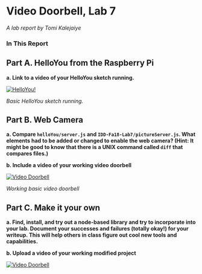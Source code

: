 # Video Doorbell, Lab 7

*A lab report by Tomi Kalejaiye*

### In This Report

## Part A. HelloYou from the Raspberry Pi

**a. Link to a video of your HelloYou sketch running.**

[![HelloYou!](http://img.youtube.com/vi/NgBB2-zPii4/0.jpg)](https://www.youtube.com/watch?v=NgBB2-zPii4)

*Basic HelloYou sketch running.*

## Part B. Web Camera

**a. Compare `helloYou/server.js` and `IDD-Fa18-Lab7/pictureServer.js`. What elements had to be added or changed to enable the web camera? (Hint: It might be good to know that there is a UNIX command called `diff` that compares files.)**

**b. Include a video of your working video doorbell**

[![Video Doorbell](http://img.youtube.com/vi/1NpMzfzsZ6g/0.jpg)](https://www.youtube.com/watch?v=1NpMzfzsZ6g)

*Working basic video doorbell*

## Part C. Make it your own

**a. Find, install, and try out a node-based library and try to incorporate into your lab. Document your successes and failures (totally okay!) for your writeup. This will help others in class figure out cool new tools and capabilities.**

**b. Upload a video of your working modified project**

[![Video Doorbell](http://img.youtube.com/vi/7t3kQw1YWbQ/0.jpg)](https://www.youtube.com/watch?v=7t3kQw1YWbQ)

